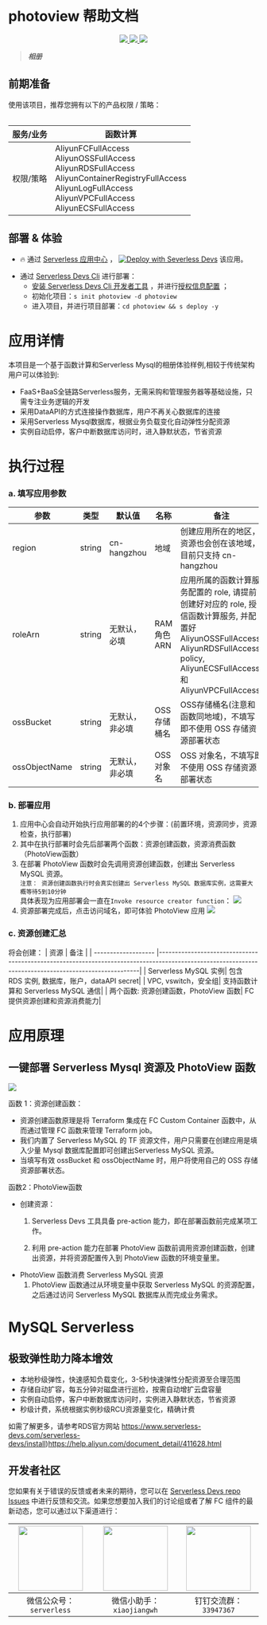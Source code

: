 # photoview 帮助文档

<p align="center" class="flex justify-center">
    <a href="https://www.serverless-devs.com" class="ml-1">
    <img src="http://editor.devsapp.cn/icon?package=photoview&type=packageType">
  </a>
  <a href="http://www.devsapp.cn/details.html?name=photoview" class="ml-1">
    <img src="http://editor.devsapp.cn/icon?package=photoview&type=packageVersion">
  </a>
  <a href="http://www.devsapp.cn/details.html?name=photoview" class="ml-1">
    <img src="http://editor.devsapp.cn/icon?package=photoview&type=packageDownload">
  </a>
</p>

<description>

> ***相册***

</description>

<table>

## 前期准备
使用该项目，推荐您拥有以下的产品权限 / 策略：

| 服务/业务 | 函数计算 |     
| --- |  --- |   
| 权限/策略 | AliyunFCFullAccess</br>AliyunOSSFullAccess</br>AliyunRDSFullAccess</br>AliyunContainerRegistryFullAccess</br>AliyunLogFullAccess</br>AliyunVPCFullAccess</br>AliyunECSFullAccess |     


</table>

<codepre id="codepre">



</codepre>

<deploy>

## 部署 & 体验

<appcenter>

- :fire: 通过 [Serverless 应用中心](https://fcnext.console.aliyun.com/applications/create?template=photoview) ，
[![Deploy with Severless Devs](https://img.alicdn.com/imgextra/i1/O1CN01w5RFbX1v45s8TIXPz_!!6000000006118-55-tps-95-28.svg)](https://fcnext.console.aliyun.com/applications/create?template=photoview)  该应用。 

</appcenter>

- 通过 [Serverless Devs Cli](https://www.serverless-devs.com/serverless-devs/install) 进行部署：
    - [安装 Serverless Devs Cli 开发者工具](https://www.serverless-devs.com/serverless-devs/install) ，并进行[授权信息配置](https://www.serverless-devs.com/fc/config) ；
    - 初始化项目：`s init photoview -d photoview`   
    - 进入项目，并进行项目部署：`cd photoview && s deploy -y`

</deploy>

<appdetail id="flushContent">

# 应用详情

本项目是一个基于函数计算和Serverless Mysql的相册体验样例,相较于传统架构用户可以体验到:
* FaaS+BaaS全链路Serverless服务，无需采购和管理服务器等基础设施，只需专注业务逻辑的开发
* 采用DataAPI的方式连接操作数据库，用户不再关心数据库的连接
* 采用Serverless Mysql数据库，根据业务负载变化自动弹性分配资源
* 实例自动启停，客户中断数据库访问时，进入静默状态，节省资源


# 执行过程
### a. 填写应用参数
| 参数                 | 类型   | 默认值                          | 名称       | 备注                                                                                                                                                                      |
| ------------------- | ----- | ------------------------------ |----------|-------------------------------------------------------------------------------------------------------------------------------------------------------------------------|
| region              | string | cn-hangzhou                    | 地域       | 创建应用所在的地区，资源也会创在该地域，目前只支持 cn-hangzhou                                                                                                                                   |
| roleArn             | string | 无默认，必填                    | RAM角色ARN | 应用所属的函数计算服务配置的 role, 请提前创建好对应的 role, 授信函数计算服务, 并配置好 AliyunOSSFullAccess, AliyunRDSFullAccess policy, AliyunECSFullAccess 和 AliyunVPCFullAccess |
| ossBucket           | string | 无默认，非必填                           | OSS存储桶名  | OSS存储桶名(注意和函数同地域)，不填写即不使用 OSS 存储资源部署状态                                                                                                                                  |
| ossObjectName           | string | 无默认，非必填    | OSS 对象名  | OSS 对象名，不填写即不使用 OSS 存储资源部署状态                                                                                                                                            |
                                                                                                                       


### b. 部署应用
1. 应用中心会自动开始执行应用部署的的4个步骤：(前置环境，资源同步，资源检查，执行部署)
2. 其中在执行部署时会先后部署两个函数：资源创建函数，资源消费函数（PhotoView函数）
3. 在部署 PhotoView 函数时会先调用资源创建函数，创建出 Serverless MySQL 资源。\
`注意： 资源创建函数执行时会真实创建出 Serverless MySQL 数据库实例，这需要大概等待5到10分钟` \
具体表现为应用部署会一直在`Invoke resource creator function`：
![](https://img.alicdn.com/imgextra/i2/O1CN01d38Cwn1KwT9IOBZne_!!6000000001228-2-tps-1688-166.png)  
4. 资源部署完成后，点击访问域名，即可体验 PhotoView 应用
![](https://img.alicdn.com/imgextra/i3/O1CN01g83px31O2pUnuwWMS_!!6000000001648-2-tps-3948-1310.png)
### c. 资源创建汇总
将会创建：
| 资源                   | 备注                                                                                                                                                   |
| ------------------- |------------------------------------------------------------------------------------------------------------------------------------------------------|
| Serverless MySQL 实例| 包含 RDS 实例, 数据库，账户，dataAPI secret|
| VPC, vswitch，安全组| 支持函数计算和 Serverless MySQL 通信|
| 两个函数: 资源创建函数，PhotoView 函数| FC 提供资源创建和资源消费能力|


# 应用原理

## 一键部署 Serverless Mysql 资源及 PhotoView 函数
![](https://img.alicdn.com/imgextra/i2/O1CN01zJtHRa1HKxrrXeDCq_!!6000000000740-2-tps-2724-1004.png)  

函数 1：资源创建函数：
- 资源创建函数原理是将 Terraform 集成在 FC Custom Container 函数中，从而通过管理 FC 函数来管理 Terraform job。  
- 我们内置了 Serverless MySQL 的 TF 资源文件，用户只需要在创建应用是填入少量 Mysql 数据库配置即可创建出Serverless MySQL 资源。  
- 当填写有效 ossBucket 和 ossObjectName 时，用户将使用自己的 OSS 存储资源部署状态。

函数2：PhotoView函数
-   创建资源：
    1. Serverless Devs 工具具备 pre-action 能力，即在部署函数前完成某项工作。

    2. 利用 pre-action 能力在部署 PhotoView 函数前调用资源创建函数，创建出资源，并将资源配置传入到 PhotoView 函数的环境变量里。
- PhotoView 函数消费 Serverless MySQL 资源
  1. PhotoView 函数通过从环境变量中获取 Serverless MySQL 的资源配置，之后通过访问 Serverless MySQL 数据库从而完成业务需求。

# MySQL Serverless

## 极致弹性助力降本增效


* 本地秒级弹性，快速感知负载变化，3-5秒快速弹性分配资源至合理范围
* 存储自动扩容，每五分钟对磁盘进行巡检，按需自动增扩云盘容量
* 实例自动启停，客户中断数据库访问时，实例进入静默状态，节省资源
* 秒级计费，系统根据实例秒级RCU资源量变化，精确计费

如需了解更多，请参考RDS官方网站 https://www.serverless-devs.com/serverless-devs/install)https://help.aliyun.com/document_detail/411628.html






















</appdetail>

<devgroup>

## 开发者社区

您如果有关于错误的反馈或者未来的期待，您可以在 [Serverless Devs repo Issues](https://github.com/serverless-devs/serverless-devs/issues) 中进行反馈和交流。如果您想要加入我们的讨论组或者了解 FC 组件的最新动态，您可以通过以下渠道进行：

<p align="center">

| <img src="https://serverless-article-picture.oss-cn-hangzhou.aliyuncs.com/1635407298906_20211028074819117230.png" width="130px" > | <img src="https://serverless-article-picture.oss-cn-hangzhou.aliyuncs.com/1635407044136_20211028074404326599.png" width="130px" > | <img src="https://serverless-article-picture.oss-cn-hangzhou.aliyuncs.com/1635407252200_20211028074732517533.png" width="130px" > |
|--- | --- | --- |
| <center>微信公众号：`serverless`</center> | <center>微信小助手：`xiaojiangwh`</center> | <center>钉钉交流群：`33947367`</center> | 

</p>

</devgroup>
